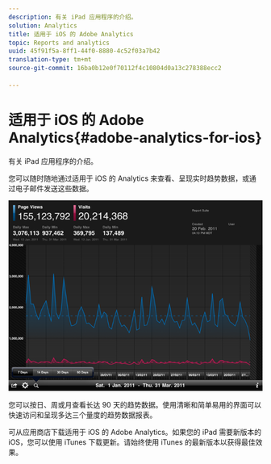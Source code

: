 ```yaml
---
description: 有关 iPad 应用程序的介绍。
solution: Analytics
title: 适用于 iOS 的 Adobe Analytics
topic: Reports and analytics
uuid: 45f91f5a-8ff1-44f0-8880-4c52f03a7b42
translation-type: tm+mt
source-git-commit: 16ba0b12e0f70112f4c10804d0a13c278388ecc2

---
```



# 适用于 iOS 的 Adobe Analytics{#adobe-analytics-for-ios}

有关 iPad 应用程序的介绍。

您可以随时随地通过适用于 iOS 的 Analytics 来查看、呈现实时趋势数据，或通过电子邮件发送这些数据。

![](assets/ipad.png)

您可以按日、周或月查看长达 90 天的趋势数据。使用清晰和简单易用的界面可以快速访问和呈现多达三个量度的趋势数据报表。

可从应用商店下载适用于 iOS 的 Adobe Analytics。如果您的 iPad 需要新版本的 iOS，您可以使用 iTunes 下载更新。请始终使用 iTunes 的最新版本以获得最佳效果。
